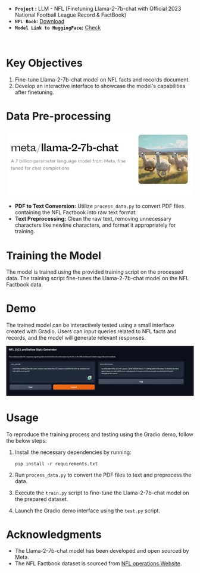 - **`Project` :** LLM - NFL (Finetuning Llama-2-7b-chat with Official 2023
National Football League Record
& FactBook) 
- **`NFL Book`:** [Download](https://operations.nfl.com/media/nppjkdp1/2023-record-and-fact-book.pdf)
- **`Model Link to HuggingFace`:** [Check](https://huggingface.co/meta-llama/Llama-2-7b-chat-hf)
<br/>

# Key Objectives
1. Fine-tune Llama-2-7b-chat model on NFL facts and records document.
2. Develop an interactive interface to showcase the model's capabilities after finetuning.

# Data Pre-processing 
![Llama-2-7b-chat Model by meta](data/Llama2.JPG)

- **PDF to Text Conversion:** Utilize `process_data.py` to convert PDF files containing the NFL Factbook into raw text format.
- **Text Preprocessing:** Clean the raw text, removing unnecessary characters like newline characters, and format it appropriately for training.

# Training the Model
The model is trained using the provided training script on the processed data. The training script fine-tunes the Llama-2-7b-chat model on the NFL Factbook data.

# Demo
The trained model can be interactively tested using a small interface created with Gradio. Users can input queries related to NFL facts and records, and the model will generate relevant responses.

![Gradio Demo](data/gradio.demo.JPG)

# Usage
To reproduce the training process and testing using the Gradio demo, follow the below steps:

1. Install the necessary dependencies by running:
    ```
    pip install -r requirements.txt
    ```
2. Run `process_data.py` to convert the PDF files to text and preprocess the data.

3. Execute the `train.py` script to fine-tune the Llama-2-7b-chat model on the prepared dataset.

4. Launch the Gradio demo interface using the `test.py` script.

# Acknowledgments
- The Llama-2-7b-chat model has been developed and open sourced by Meta.
- The NFL Factbook dataset is sourced from [NFL operations Website](https://operations.nfl.com/media/nppjkdp1/2023-record-and-fact-book.pdf).

